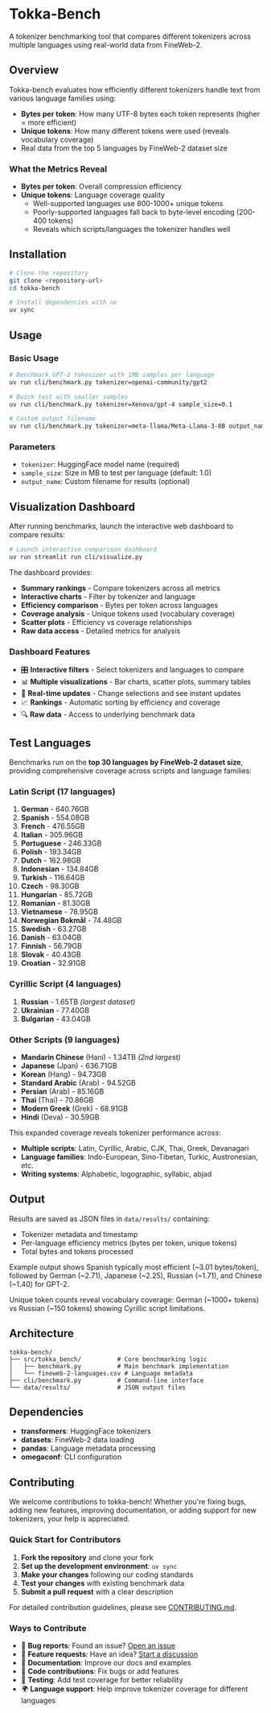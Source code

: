 # Tokka-Bench

A tokenizer benchmarking tool that compares different tokenizers across multiple languages using real-world data from FineWeb-2.

## Overview

Tokka-bench evaluates how efficiently different tokenizers handle text from various language families using:

- **Bytes per token**: How many UTF-8 bytes each token represents (higher = more efficient)
- **Unique tokens**: How many different tokens were used (reveals vocabulary coverage)
- Real data from the top 5 languages by FineWeb-2 dataset size

### What the Metrics Reveal

- **Bytes per token**: Overall compression efficiency
- **Unique tokens**: Language coverage quality
  - Well-supported languages use 800-1000+ unique tokens
  - Poorly-supported languages fall back to byte-level encoding (200-400 tokens)
  - Reveals which scripts/languages the tokenizer handles well

## Installation

```bash
# Clone the repository
git clone <repository-url>
cd tokka-bench

# Install dependencies with uv
uv sync
```

## Usage

### Basic Usage

```bash
# Benchmark GPT-2 tokenizer with 1MB samples per language
uv run cli/benchmark.py tokenizer=openai-community/gpt2

# Quick test with smaller samples
uv run cli/benchmark.py tokenizer=Xenova/gpt-4 sample_size=0.1

# Custom output filename
uv run cli/benchmark.py tokenizer=meta-llama/Meta-Llama-3-8B output_name=llama-results
```

### Parameters

- `tokenizer`: HuggingFace model name (required)
- `sample_size`: Size in MB to test per language (default: 1.0)
- `output_name`: Custom filename for results (optional)

## Visualization Dashboard

After running benchmarks, launch the interactive web dashboard to compare results:

```bash
# Launch interactive comparison dashboard
uv run streamlit run cli/visualize.py
```

The dashboard provides:

- **Summary rankings** - Compare tokenizers across all metrics
- **Interactive charts** - Filter by tokenizer and language
- **Efficiency comparison** - Bytes per token across languages
- **Coverage analysis** - Unique tokens used (vocabulary coverage)
- **Scatter plots** - Efficiency vs coverage relationships
- **Raw data access** - Detailed metrics for analysis

### Dashboard Features

- 🎛️ **Interactive filters** - Select tokenizers and languages to compare
- 📊 **Multiple visualizations** - Bar charts, scatter plots, summary tables
- 🚀 **Real-time updates** - Change selections and see instant updates
- 📈 **Rankings** - Automatic sorting by efficiency and coverage
- 🔍 **Raw data** - Access to underlying benchmark data

## Test Languages

Benchmarks run on the **top 30 languages by FineWeb-2 dataset size**, providing comprehensive coverage across scripts and language families:

### Latin Script (17 languages)

1. **German** - 640.76GB
2. **Spanish** - 554.08GB
3. **French** - 476.55GB
4. **Italian** - 305.96GB
5. **Portuguese** - 246.33GB
6. **Polish** - 193.34GB
7. **Dutch** - 162.98GB
8. **Indonesian** - 134.84GB
9. **Turkish** - 116.64GB
10. **Czech** - 98.30GB
11. **Hungarian** - 85.72GB
12. **Romanian** - 81.30GB
13. **Vietnamese** - 78.95GB
14. **Norwegian Bokmål** - 74.48GB
15. **Swedish** - 63.27GB
16. **Danish** - 63.04GB
17. **Finnish** - 56.79GB
18. **Slovak** - 40.43GB
19. **Croatian** - 32.91GB

### Cyrillic Script (4 languages)

1. **Russian** - 1.65TB _(largest dataset)_
2. **Ukrainian** - 77.40GB
3. **Bulgarian** - 43.04GB

### Other Scripts (9 languages)

- **Mandarin Chinese** (Hani) - 1.34TB _(2nd largest)_
- **Japanese** (Jpan) - 636.71GB
- **Korean** (Hang) - 94.73GB
- **Standard Arabic** (Arab) - 94.52GB
- **Persian** (Arab) - 85.16GB
- **Thai** (Thai) - 70.86GB
- **Modern Greek** (Grek) - 68.91GB
- **Hindi** (Deva) - 30.59GB

This expanded coverage reveals tokenizer performance across:

- **Multiple scripts**: Latin, Cyrillic, Arabic, CJK, Thai, Greek, Devanagari
- **Language families**: Indo-European, Sino-Tibetan, Turkic, Austronesian, etc.
- **Writing systems**: Alphabetic, logographic, syllabic, abjad

## Output

Results are saved as JSON files in `data/results/` containing:

- Tokenizer metadata and timestamp
- Per-language efficiency metrics (bytes per token, unique tokens)
- Total bytes and tokens processed

Example output shows Spanish typically most efficient (~3.01 bytes/token), followed by German (~2.71), Japanese (~2.25), Russian (~1.71), and Chinese (~1.40) for GPT-2.

Unique token counts reveal vocabulary coverage: German (~1000+ tokens) vs Russian (~150 tokens) showing Cyrillic script limitations.

## Architecture

```
tokka-bench/
├── src/tokka_bench/          # Core benchmarking logic
│   ├── benchmark.py          # Main benchmark implementation
│   └── fineweb-2-languages.csv # Language metadata
├── cli/benchmark.py          # Command-line interface
└── data/results/             # JSON output files
```

## Dependencies

- **transformers**: HuggingFace tokenizers
- **datasets**: FineWeb-2 data loading
- **pandas**: Language metadata processing
- **omegaconf**: CLI configuration

## Contributing

We welcome contributions to tokka-bench! Whether you're fixing bugs, adding new features, improving documentation, or adding support for new tokenizers, your help is appreciated.

### Quick Start for Contributors

1. **Fork the repository** and clone your fork
2. **Set up the development environment**: `uv sync`
3. **Make your changes** following our coding standards
4. **Test your changes** with existing benchmark data
5. **Submit a pull request** with a clear description

For detailed contribution guidelines, please see [CONTRIBUTING.md](CONTRIBUTING.md).

### Ways to Contribute

- 🐛 **Bug reports**: Found an issue? [Open an issue](../../issues/new)
- 🚀 **Feature requests**: Have an idea? [Start a discussion](../../discussions)
- 📖 **Documentation**: Improve our docs and examples
- 🔧 **Code contributions**: Fix bugs or add features
- 🧪 **Testing**: Add test coverage for better reliability
- 🌍 **Language support**: Help improve tokenizer coverage for different languages
